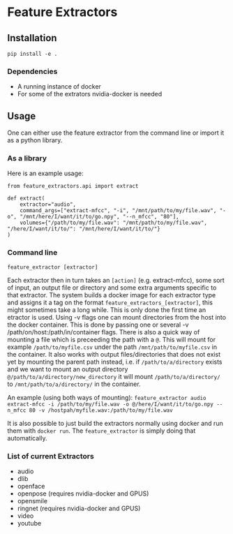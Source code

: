 # Feature Extractors

## Installation
`pip install -e .`

### Dependencies
* A running instance of docker
* For some of the extrators nvidia-docker is needed

## Usage
One can either use the feature extractor from the command line or import it as a python library.

### As a library

Here is an example usage:
```
from feature_extractors.api import extract

def extract(
    extractor="audio",
    command_args=["extract-mfcc", "-i", "/mnt/path/to/my/file.wav", "-o", "/mnt/here/I/want/it/to/go.npy", "--n_mfcc", "80"],
    volumes={"/path/to/my/file.wav": "/mnt/path/to/my/file.wav", "/here/I/want/it/to/": "/mnt/here/I/want/it/to/"}
)
```

### Command line
`feature_extractor [extractor]`

Each extractor then in turn takes an `[action]` (e.g. extract-mfcc), some sort of input, an output file or directory and some extra arguments specific to that extractor. The system builds a docker image for each extractor type and assigns it a tag on the format `feature_extractors_[extractor]`, this might sometimes take a long while. This is only done the first time an etractor is used. 
Using -v flags one can mount directories from the host into the docker container. This is done by passing one or several -v /path/on/host:/path/in/container flags. There is also a quick way of mounting a file which is preceeding the path with a `@`. This will mount for example `/path/to/myfile.csv` under the path `/mnt/path/to/myfile.csv` in the container. It also works with output files/directories that does not exist yet by mounting the parent path instead, i.e. if `/path/to/a/directory` exists and we want to mount an output directory `@/path/to/a/directory/new_directory` it will mount `/path/to/a/directory/` to `/mnt/path/to/a/directory/` in the container.


An example (using both ways of mounting):
`feature_extractor audio extract-mfcc -i /path/to/my/file.wav -o @/here/I/want/it/to/go.npy --n_mfcc 80 -v /hostpah/myfile.wav:/path/to/my/file.wav`

It is also possible to just build the extractors normally using docker and run them with `docker run`. The `feature_extractor` is simply doing that automatically.

### List of current Extractors
* audio
* dlib
* openface
* openpose (requires nvidia-docker and GPUS)
* opensmile
* ringnet (requires nvidia-docker and GPUS)
* video
* youtube
